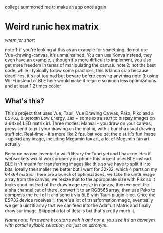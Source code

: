 college summoned me to make an app once again

# Weird runic hex matrix
*wrem for short*

note 1: if you're looking at this as an example for something, do not use Vue-drawing-canvas, it's unmaintained. You can use Konva instead, they even have an example, although it's more difficult to implement, you also get more freedom in terms of manipulating the canvas.
note 2: not the best code, while I typically follow some practices, this is kinda crap because deadlines, it's not too bad but beware before copying anything
note 3: using Wi-Fi instead of BLE here would make it require so much less optimizations and at least 1.2 times cooler

## What's this?
This a project that uses Vue, Tauri, Vue Drawing Canvas, Pako, Piko and a ESP32, Bluetooth Low Energy, Zlib + some extra stuff to display images on a 64x64 LED matrix irl.
Three modes:
Manual - you draw on your canvas, press send to put your drawing on the matrix, with a buncha usual drawing stuff ofc.
Real-time - it's more like 2 fps, but you get the gist, it's fun
Image - upload any image, including Megumin fan art, a lot of Megumin fan art actually

Because no one invented a wi-fi library for Tauri yet and I have no idea if websockets would work properly on phone this project uses BLE instead. BLE isn't meant for transferring images like this so we have to split it into bits, ideally the smaller the better but I went for 32x32, which 4 parts on my 64x64 matrix. There are a bunch of optimizations, we take the uint8 image array from the canvas, we resize that to the appropriate size with Piko so it looks good instead of the drawImage resize in canvas, then we yeet the alpha channel out of there, convert it to an RGB565 array, then use Pako to compress the hell of it and send it via BLE with Tauri-plugin-blec. Once the ESP32 device receives it, there's a lot of transformation magic, eventually we get a uint16 array that we can feed into the Adafruit Matrix and finally draw our image. Skipped a lot of details but that's pretty much it. 

*Name note:
I'm aware hex starts with h and not e, you see it's an acronym with partial syllabic selection, not just an acronym.*
